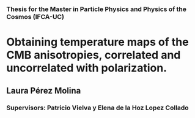 ### Thesis for the Master in Particle Physics and Physics of the Cosmos (IFCA-UC)

# Obtaining temperature maps of the CMB anisotropies, correlated and uncorrelated with polarization.

## Laura Pérez Molina

### Supervisors: Patricio Vielva y Elena de la Hoz Lopez Collado
